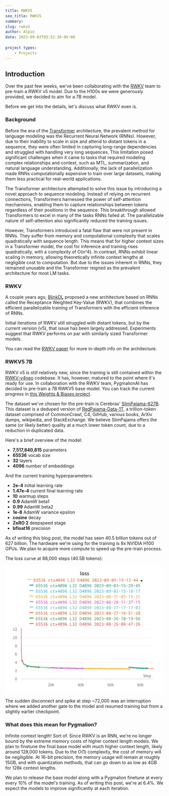 ```yaml
---
title: RWKV5
seo_title: RWKV5
summary: 
slug: rwkv5
author: Alpin
date: 2023-09-02T03:52:30-05:00

project types:
    - Projects
---
```


## Introduction
Over the past few weeks, we've been collaborating with the [RWKV](https://github.com/BlinkDL) team to pre-train a RWKV v5 model. Due to the H100s we were generously provided, we decided to aim for a 7B model. 

Before we get into the details, let's discuss what RWKV even is.

### Background
Before the era of the [Transformer](https://arxiv.org/abs/1706.03762) architecture, the prevalent method for language modeling was the Recurrent Neural Network (RNNs). However, due to their inability to scale in size and attend to distant tokens in a sequence, they were often limited in capturing long-range dependencies and struggled with handling very long sequences. This limitation posed significant challenges when it came to tasks that required modeling complex relationships and context, such as MTL, summarization, and natural language understanding. Additionally, the lack of parallelization made RNNs computationally expensive to train over large datasets, making them less practical for real-world applications.

The Transformer architecture attempted to solve this issue by introducing a novel approach to sequence modeling. Instead of relying on recurrent connections, Transformers harnessed the power of self-attention mechanisms, enabling them to capture relationships between tokens regardless of their positions in the sequence. This breakthrough allowed Transformers to excel in many of the tasks RNNs failed at. The parallelizable nature of self-attention also significantly reduced the training issues.

However, Transformers introduced a fatal flaw that were not present in RNNs. They suffer from memory and computational complexity that scales quadratically with sequence length. This means that for higher context sizes in a Transformer model, the cost for inference and training rises quadratically, with a complexity of O(n^4). In contrast, RNNs exhibit linear scaling in memory, allowing theoretically infinite context lengths at negligible cost to computation. But due to the issues inherent in RNNs, they remained unusable and the Transformer reigned as the prevalent architecture for most LM tasks.

### RWKV

A couple years ago, [BlinkDL](https://github.com/BlinkDL) proposed a new architecture based on RNNs called the Receptance Weighted Key-Value (RWKV), that combines the efficient parallelizable training of Transformers with the efficient inference of RNNs. 

Initial iterations of RWKV still struggled with distant tokens, but by the current version (v5), that issue has been largely addressed. Experiments suggest that RWKV performs on par with similarly sized Transformer models.

You can read the [RWKV paper](https://arxiv.org/pdf/2305.13048.pdf) for more in-depth info on the architecture.


### RWKV5 7B

RWKV v5 is still relatively new, since the training is still contained within the [RWKV-v4neo](https://github.com/BlinkDL/RWKV-LM/tree/main/RWKV-v4neo) codebase. It has, however, matured to the point where it's ready for use. In collaboration with the RWKV team, PygmalionAI has decided to pre-train a 7B RWKV5 base model. You can track the current progress in [this Weights & Biases project](https://wandb.ai/alpindale/RWKV5-7B).

The dataset we've chosen for the pre-train is Cerebras' [SlimPajama-627B](https://huggingface.co/datasets/cerebras/SlimPajama-627B). This dataset is a deduped version of [RedPajama-Data-1T](https://huggingface.co/datasets/togethercomputer/RedPajama-Data-1T), a trillion-token dataset comprised of CommonCrawl, C4, GitHub, various books, ArXiv dumps, wikipedia, and StackExchange. We believe SlimPajama offers the same (or likely better) quality at a much lower token count, due to a reduction in duplicated data.

Here's a brief overview of the model:
- **7,517,840,815** parameters
- **65536** vocab size
- **32** layers
- **4096** number of embeddings

And the current training hyperparameters:

- **2e-4** initial learning rate
- **1.47e-4** current final learning rate
- **10** warmup steps
- **0.9** AdamW beta1
- **0.99** AdamW beta2
- **1e-8** AdamW variance epsilon
- **cosine** decay
- **ZeRO 2** deepspeed stage
- **bfloat16** precision

As of writing this blog post, the model has seen 40.5 billion tokens out of 627 billion. The hardware we're using for the training is 8x NVIDIA H100 GPUs. We plan to acquire more compute to speed up the pre-train process.

The loss curve at 88,000 steps (40.5B tokens):

![](loss.png)

The sudden disconnect and spike at step ~72,000 was an interruption where we added another gate to the model and resumed training but from a slightly earlier checkpoint.


### What does this mean for Pygmalion?

Infinite context length! Sort of. Since RWKV is an RNN, we're no longer bound by the extreme memory costs of higher context length models. We plan to finetune the final base model with much higher context length, likely around 128,000 tokens. Due to the O(1) complexity, the cost of memory will be negiligible. At 16-bit precision, the memory usage will remain at roughly 15GB, and with quantization methods, that can go down to as low as 4GB for 128k context lengths.

We plan to release the base model along with a Pygmalion finetune at every every 10% of the model's training. As of writing this post, we're at 6.4%. We expect the models to improve significantly at each iteration.

